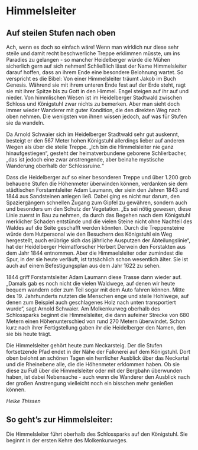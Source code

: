 # Himmelsleiter

## Auf steilen Stufen nach oben

Ach, wenn es doch so einfach wäre! Wenn man wirklich nur diese sehr steile und damit recht beschwerliche Treppe erklimmen müsste, um ins Paradies zu gelangen - so mancher Heidelberger würde die Mühen sicherlich gern auf sich nehmen! Schließlich lässt der Name Himmelsleiter darauf hoffen, dass an ihrem Ende eine besondere Belohnung wartet. So verspricht es die Bibel: Von einer Himmelsleiter träumt Jakob im Buch Genesis. Während sie mit ihrem unteren Ende fest auf der Erde steht, ragt sie mit ihrer Spitze bis zu Gott in den Himmel. Engel steigen auf ihr auf und nieder. Von himmlischen Wesen ist im Heidelberger Stadtwald zwischen Schloss und Königstuhl zwar nichts zu bemerken. Aber man sieht doch immer wieder Wanderer mit guter Kondition, die den direkten Weg nach oben nehmen. Die wenigsten von ihnen wissen jedoch, auf was für Stufen sie da wandeln.

Da Arnold Schwaier sich im Heidelberger Stadtwald sehr gut auskennt, besteigt er den 567 Meter hohen Königstuhl allerdings lieber auf anderen Wegen als über die steile Treppe. „Ich bin die Himmelsleiter nie ganz hinaufgestiegen“, gesteht der heimatverbundene geborene Schlierbacher, „das ist jedoch eine zwar anstrengende, aber beinahe mystische Wanderung oberhalb der Schlossruine.“

Dass die Heidelberger auf so einer besonderen Treppe und über 1.200 grob behauene Stufen die Höhenmeter überwinden können, verdanken sie dem städtischen Forstamtsleiter Adam Laumann, der siein den Jahren 1843 und 1844 aus Sandsteinen anlegen ließ. Dabei ging es nicht nur darum, den Spaziergängern schnellen Zugang zum Gipfel zu gewähren, sondern auch und besonders um den Schutz der Vegetation. „Es sei nötig gewesen, diese Linie zuerst in Bau zu nehmen, da durch das Begehen nach dem Königstuhl merklicher Schaden entstünde und die vielen Steine nicht ohne Nachteil des Waldes auf die Seite geschafft werden könnten. Durch die Treppensteine würde dem Hutpersonal wie den Besuchern des Königstuhl ein Weg hergestellt, auch erübrige sich das jährliche Ausputzen der Abteilungslinie“, hat der Heidelberger Heimatforscher Herbert Derwein den Forstakten aus dem Jahr 1844 entnommen. Aber die Himmaelsleiter oder zumindest die Spur, in der sie heute verläuft, ist tatsächlich schon wesentlich älter. Sie ist auch auf einem Befestigungsplan aus dem Jahr 1622 zu sehen.

1844 griff Forstamtsleiter Adam Laumann diese Trasse dann wieder auf. „Damals gab es noch nicht die vielen Waldwege, auf denen wir heute bequem wandern oder zum Teil sogar mit dem
Auto fahren können. Mitte des 19. Jahrhunderts nutzten die Menschen enge und steile Hohlwege, auf denen zum Beispiel auch geschlagenes Holz nach unten transportiert wurde“, sagt Arnold
Schwaier. Am Molkenkurweg oberhalb des Schlossparks beginnt die Himmelsleiter, die dann aufeiner Strecke von 680 Metern einen Höhenunterschied von rund 270 Metern überwindet. Schon kurz
nach ihrer Fertigstellung gaben ihr die Heidelberger den Namen, den sie bis heute trägt.

Die Himmelsleiter gehört heute zum Neckarsteig. Der die Stufen fortsetzende Pfad endet in der Nähe der Falknerei auf dem Königstuhl. Dort oben belohnt an schönen Tagen ein herrlicher
Ausblick über das Neckartal und die Rheinebene alle, die die Höhenmeter erklommen haben. Ob sie diese zu Fuß über die Himmelsleiter oder mit der Bergbahn überwunden haben, ist dabei Nebensache - auch wenn die Wanderer den Ausblick nach der großen Anstrengung vielleicht noch ein bisschen mehr genießen können.

*Heike Thissen*

## So geht’s zur Himmelsleiter:

Die Himmelsleiter führt oberhalb des Schlossparks auf den Königstuhl. Sie beginnt in der ersten Kehre des Molkenkurweges. 